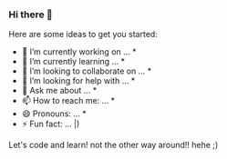 ### Hi there 👋

<!--
**nischal-subedi/nischal-subedi** is a ✨ _special_ ✨ repository because its `README.md` (this file) appears on your GitHub profile.
-->
Here are some ideas to get you started:

- 🔭 I’m currently working on ... *
- 🌱 I’m currently learning ... *
- 👯 I’m looking to collaborate on ... *
- 🤔 I’m looking for help with ... *
- 💬 Ask me about ... *
- 📫 How to reach me: ... *
- 😄 Pronouns: ... *
- ⚡ Fun fact: ... |)

Let's code and learn! not the other way around!! hehe ;)
